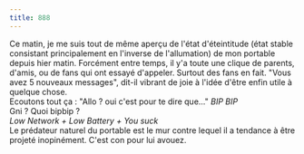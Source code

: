 ```yaml
---
title: 888
---
```


Ce matin, je me suis tout de même aperçu de l'état d'éteintitude (état stable
consistant principalement en l'inverse de l'allumation) de mon portable depuis
hier matin. Forcément entre temps, il y'a toute une clique de parents, d'amis,
ou de fans qui ont essayé d'appeler. Surtout des fans en fait. "Vous avez 5
nouveaux messages", dit-il vibrant de joie à l'idée d'être enfin utile à
quelque chose.  
Ecoutons tout ça : "Allo ? oui c'est pour te dire que..." _BIP BIP_  
Gni ? Quoi bipbip ?  
_Low Network + Low Battery + You suck_  
Le prédateur naturel du portable est le mur contre lequel il a tendance à être
projeté inopinément. C'est con pour lui avouez.

